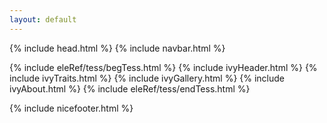 ```yaml
---
layout: default
---
```

{% include head.html %}
{% include navbar.html %}

{% include eleRef/tess/begTess.html %}
{% include ivyHeader.html %}
{% include ivyTraits.html %}
{% include ivyGallery.html %}
{% include ivyAbout.html %}
{% include eleRef/tess/endTess.html %}


{% include nicefooter.html %}


